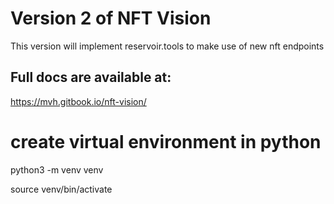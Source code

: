 # Version 2 of NFT Vision

This version will implement reservoir.tools to make use of new nft endpoints


## Full docs are available at:

https://mvh.gitbook.io/nft-vision/


# create virtual environment in python
python3 -m venv venv

source venv/bin/activate